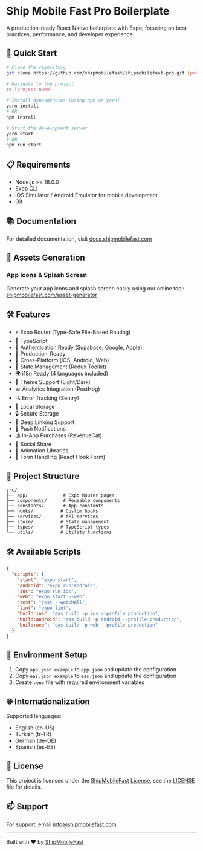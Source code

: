 # Ship Mobile Fast Pro Boilerplate

A production-ready React Native boilerplate with Expo, focusing on best practices, performance, and developer experience.

## 🚀 Quick Start

```bash
# Clone the repository
git clone https://github.com/shipmobilefast/shipmobilefast-pro.git [project-name]

# Navigate to the project
cd [project-name]

# Install dependencies (using npm or yarn)
yarn install
# OR
npm install

# Start the development server
yarn start
# OR
npm run start
```

## 📋 Requirements

- Node.js >= 18.0.0
- Expo CLI
- iOS Simulator / Android Emulator for mobile development
- Git

## 📚 Documentation

For detailed documentation, visit [docs.shipmobilefast.com](https://docs.shipmobilefast.com)

## 🎨 Assets Generation

### App Icons & Splash Screen

Generate your app icons and splash screen easily using our online tool:
[shipmobilefast.com/asset-generator](https://shipmobilefast.com/asset-generator)

## 🛠 Features

- ⚡️ Expo Router (Type-Safe File-Based Routing)
- 💪 TypeScript
- 🔐 Authentication Ready (Supabase, Google, Apple)
- 🎯 Production-Ready
- 📱 Cross-Platform (iOS, Android, Web)
- 🔄 State Management (Redux Toolkit)
- 🌍 i18n Ready (4 languages included)
- 🎨 Theme Support (Light/Dark)
- 📊 Analytics Integration (PostHog)
- 🔍 Error Tracking (Sentry)
- 💾 Local Storage
- 🔒 Secure Storage
- 📱 Deep Linking Support
- 🎯 Push Notifications
- 💰 In-App Purchases (RevenueCat)
- 📢 Social Share
- 🎨 Animation Libraries
- 📝 Form Handling (React Hook Form)

## 📁 Project Structure

```
src/
├── app/             # Expo Router pages
├── components/      # Reusable components
├── constants/       # App constants
├── hooks/          # Custom hooks
├── services/       # API services
├── store/          # State management
├── types/          # TypeScript types
└── utils/          # Utility functions
```

## 🛠 Available Scripts

```json
{
  "scripts": {
    "start": "expo start",
    "android": "expo run:android",
    "ios": "expo run:ios",
    "web": "expo start --web",
    "test": "jest --watchAll",
    "lint": "expo lint",
    "build:ios": "eas build -p ios --profile production",
    "build:android": "eas build -p android --profile production",
    "build:web": "eas build -p web --profile production"
  }
}
```

## 🔧 Environment Setup

1. Copy `app.json.example` to `app.json` and update the configuration
2. Copy `eas.json.example` to `eas.json` and update the configuration
3. Create `.env` file with required environment variables

## 🌐 Internationalization

Supported languages:

- English (en-US)
- Turkish (tr-TR)
- German (de-DE)
- Spanish (es-ES)

## 📝 License

This project is licensed under the [ShipMobileFast License](https://shipmobilefast.com/license), see the [LICENSE](https://shipmobilefast.com/license) file for details.

## 📫 Support

For support, email [info@shipmobilefast.com](mailto:info@shipmobilefast.com)

---

Built with ❤️ by [ShipMobileFast](https://shipmobilefast.com)
